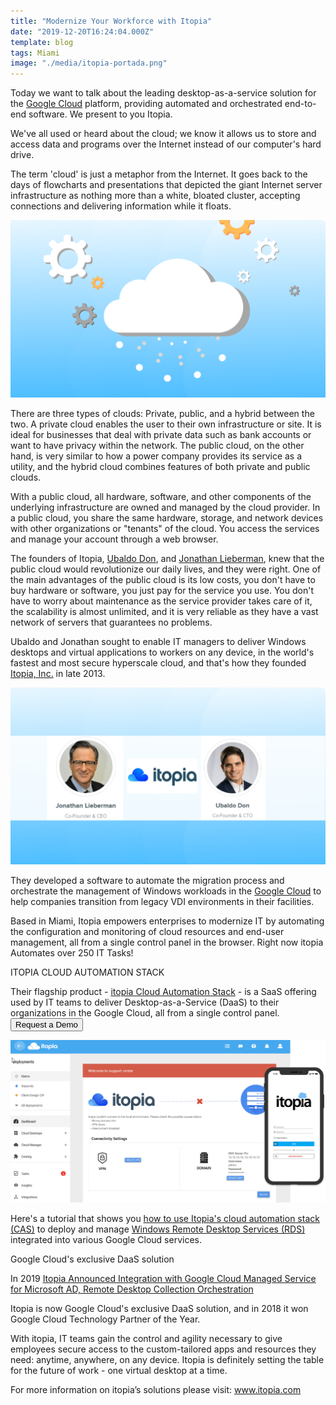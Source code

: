 ```yaml
---
title: "Modernize Your Workforce with Itopia"
date: "2019-12-20T16:24:04.000Z"
template: blog
tags: Miami
image: "./media/itopia-portada.png"
---
```


Today we want to talk about the leading desktop-as-a-service solution for the <a target="_blank" href="https://cloud.google.com/"> Google Cloud</a> platform, providing automated and orchestrated end-to-end software. We present to you Itopia.

We've all used or heard about the cloud; we know it allows us to store and access data and programs over the Internet instead of our computer's hard drive. 

The term 'cloud' is just a metaphor from the Internet. It goes back to the days of flowcharts and presentations that depicted the giant Internet server infrastructure as nothing more than a white, bloated cluster, accepting connections and delivering information while it floats.


<img src="media/itopia-cloud.png">


There are three types of clouds: Private, public, and a hybrid between the two. A private cloud enables the user to their own infrastructure or site. It is ideal for businesses that deal with private data such as bank accounts or want to have privacy within the network. The public cloud, on the other hand, is very similar to how a power company provides its service as a utility, and the hybrid cloud combines features of both private and public clouds.

With a public cloud, all hardware, software, and other components of the underlying infrastructure are owned and managed by the cloud provider. In a public cloud, you share the same hardware, storage, and network devices with other organizations or "tenants" of the cloud. You access the services and manage your account through a web browser.

The founders of Itopia, <a target="_blank" href="https://www.linkedin.com/in/ubaldo-don-29a57935/"> Ubaldo Don</a>, and <a target="_blank" href="https://www.linkedin.com/in/jonathanlieberman1/"> Jonathan Lieberman</a>, knew that the public cloud would revolutionize our daily lives, and they were right. One of the main advantages of the public cloud is its low costs, you don't have to buy hardware or software, you just pay for the service you use. You don't have to worry about maintenance as the service provider takes care of it, the scalability is almost unlimited, and it is very reliable as they have a vast network of servers that guarantees no problems.

Ubaldo and Jonathan sought to enable IT managers to deliver Windows desktops and virtual applications to workers on any device, in the world's fastest and most secure hyperscale cloud, and that's how they founded <a target="_blank" href="https://www.itopia.com/"> Itopia, Inc.</a> in late 2013. 


<img src="media/itopia-founders.png">

They developed a software to automate the migration process and orchestrate the management of Windows workloads in the <a target="_blank" href="https://cloud.google.com/"> Google Cloud</a> to help companies transition from legacy VDI environments in their facilities.

Based in Miami, Itopia empowers enterprises to modernize IT by automating the configuration and monitoring of cloud resources and end-user management, all from a single control panel in the browser. Right now itopia Automates over 250 IT Tasks!

<title-3 align="centered"> ITOPIA CLOUD AUTOMATION STACK </title-3>

<youtube-video id="z5fDtjHgx8Q"></youtube-video>

Their flagship product - <a target="_blank" href="https://www.itopia.com/desktop-as-a-service/"> itopia Cloud Automation Stack</a>  - is a SaaS offering used by IT teams to deliver Desktop-as-a-Service (DaaS) to their organizations in the Google Cloud, all from a single control panel.  <a target="_blank" href="https://www.itopia.com/schedule-a-demo/"><button type="button" class="button is-primary">Request a Demo</button></a>

<img src="media/itopia-screen.png">

Here's a tutorial that shows you <a target="_blank" href="https://cloud.google.com/solutions/partners/deploying-windows-rds-itopia"> how to use Itopia's cloud automation stack (CAS)</a> to deploy and manage <a target="_blank" href="https://docs.microsoft.com/en-us/windows-server/remote/remote-desktop-services/welcome-to-rds"> Windows Remote Desktop Services (RDS)</a> integrated into various Google Cloud services. 

<title-3 align="centered"> Google Cloud's exclusive DaaS solution </title-3>

In 2019 <a target="_blank" href="https://www.itopia.com/itopia-integration-with-google-cloud-managed-service-for-microsoft-ad-remote-desktop-collection-orchestration/"> Itopia Announced Integration with Google Cloud Managed Service for Microsoft AD, Remote Desktop Collection Orchestration</a>

Itopia is now Google Cloud's exclusive DaaS solution, and in 2018 it won Google Cloud Technology Partner of the Year.

<youtube-video id="ygPMUPBpHB4"></youtube-video>

With itopia, IT teams gain the control and agility necessary to give employees secure access to the custom-tailored apps and resources they need: anytime, anywhere, on any device. Itopia is definitely setting the table for the future of work - one virtual desktop at a time.

For more information on itopia’s solutions please visit: <a target="_blank" href="https://www.itopia.com/"> www.itopia.com</a>
